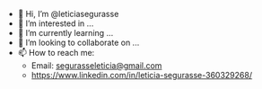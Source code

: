 - 👋 Hi, I’m @leticiasegurasse
- 👀 I’m interested in ...
- 🌱 I’m currently learning ...
- 💞️ I’m looking to collaborate on ...
- 📫 How to reach me:
   - Email: segurasseleticia@gmail.com
   - https://www.linkedin.com/in/leticia-segurasse-360329268/

<!---
leticiasegurasse/leticiasegurasse is a ✨ special ✨ repository because its `README.md` (this file) appears on your GitHub profile.
You can click the Preview link to take a look at your changes.
--->
